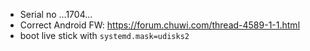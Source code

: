 * Serial no ...1704...
* Correct Android FW: https://forum.chuwi.com/thread-4589-1-1.html
* boot live stick with `systemd.mask=udisks2`
